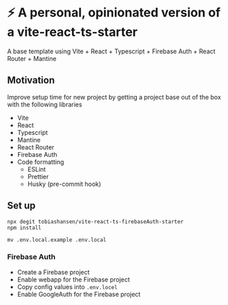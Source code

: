 # ⚡ A personal, opinionated version of a vite-react-ts-starter

A base template using Vite + React + Typescript + Firebase Auth + React Router + Mantine

## Motivation

Improve setup time for new project by getting a project base out of the box with the following libraries

- Vite
- React
- Typescript
- Mantine
- React Router
- Firebase Auth
- Code formatting
  - ESLint
  - Prettier
  - Husky (pre-commit hook)

## Set up

```shell
npx degit tobiashansen/vite-react-ts-firebaseAuth-starter
npm install

mv .env.local.example .env.local
```

### Firebase Auth

- Create a Firebase project
- Enable webapp for the Firebase project
- Copy config values into `.env.locel`
- Enable GoogleAuth for the Firebase project
